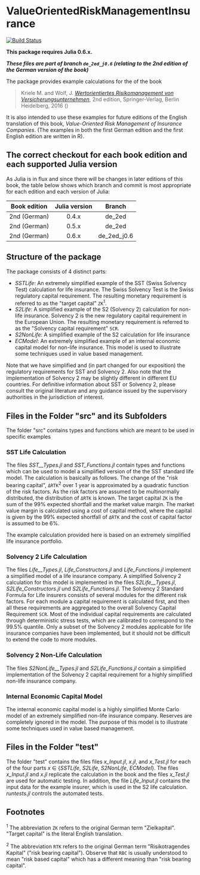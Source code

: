 # ValueOrientedRiskManagementInsurance

[![Build Status](https://travis-ci.org/mkriele/ValueOrientedRiskManagementInsurance.jl.svg?branch=master)](https://travis-ci.org/mkriele/ValueOrientedRiskManagementInsurance.jl)

**This package requires Julia 0.6.x.**

***These files are part of branch `de_2ed_j0.6`
(relating to the 2nd edition of the German version of the book)***

The package provides example calculations for the of the book

> Kriele M. and Wolf, J. [_Wertorientiertes Risikomanagement von  Versicherungsunternehmen_](http://www.springer.com/de/book/9783662502563), 2nd edition, Springer-Verlag, Berlin Heidelberg,  2016 ()


It is also intended to use these examples for future editions of the English  translation of this book,  _Value-Oriented Risk Management of Insurance Companies_.  (The examples in both the first German edition and the first English edition are written in R).

## The correct checkout for each book edition and each supported Julia version

As Julia is in flux and since there will be changes in later editions of this book, the table below shows which branch and commit is most appropriate for each edition and each version of Julia:

|Book edition    | Julia version   | Branch       |
|:--------------:|:---------------:|:------------:|
| 2nd (German)   | 0.4.x           |  de_2ed      |
| 2nd (German)   | 0.5.x           |  de_2ed      |
| 2nd (German)   | 0.6.x           |  de_2ed_j0.6 |

## Structure of the package

 The package consists of 4 distinct parts:

 - *SSTLife*: An extremely simplified example of the SST (Swiss Solvency Test) calculation for life insurance. The Swiss Solvency Test is the Swiss regulatory capital requirement.  The resulting monetary requirement is referred to as the "target capital" `ZK`<sup>1</sup>.
 - *S2Life*: A simplified example of the S2 (Solvency 2) calculation for non-life insurance. Solvency 2 is the new regulatory capital requirement in the European Union. The resulting monetary requirement is referred to as the "Solvency capital requirement" `SCR`.
 - *S2NonLife*: A simplified example of the S2 calculation for life insurance
 - *ECModel*: An extremely simplified example of an internal economic capital model for non-life insurance. This model is used to illustrate some techniques used in value based management.

Note that we have simplified and (in part changed for our exposition) the regulatory requirements for SST and Solvency 2. Also note that the implementation of Solvency 2 may be slightly different in different EU countries. For definitive information about SST or Solvency 2, please consult the original literature and any guidance issued by the supervisory authorities in the jurisdiction of interest.

## Files in the Folder "src" and its Subfolders

The folder "src" contains types and functions which are meant to be used in specific examples

### SST Life Calculation

The files *SST__Types.jl* and *SST_Functions.jl* contain types and functions which can be used to model a simplified version of the the SST standard life model. The calculation is basically as follows. The change of the "risk bearing capital", `ΔRTK`<sup>2</sup> over 1 year is approximated by a quadratic function of the risk factors. As the risk factors are assumed to be multinormally distributed, the distribution of `ΔRTK` is known.  The target capital `ZK` is the sum of the 99% expected shortfall and the market value margin.  The market value margin is calculated using a cost of capital method, where the capital is given by the 99% expected shortfall of `ΔRTK` and the cost of capital factor is assumed to be 6%.

 The example calculation provided here is based on an extremely simplified life insurance portfolio.

### Solvency 2 Life Calculation

The files *Life__Types.jl*, *Life_Constructors.jl* and *Life_Functions.jl* implement a simplified model of a life insurance company.  A simplified Solvency 2 calculation for this model is implemented in the files *S2Life__Types.jl*, *S2Life_Constructors.jl* und *S2Life_Functions.jl*. The Solvency 2 Standard Formula for Life insurers consists of several modules for the different risk factors. For each module a capital requirement is calculated first, and then all these requirements are aggregated to the overall Solvency Capital Requirement `SCR`. Most of the individual capital requirements are calculated through deterministic stress tests, which are calibrated to correspond to the 99.5% quantile.  Only a subset of the Solvency 2 modules applicable for life insurance companies have been implemented, but it should not be difficult to extend the code to more modules.


### Solvency 2 Non-Life Calculation

The files *S2NonLife__Types.jl* and *S2Life_Functions.jl* contain a simplified implementation of the Solvency 2 capital requirement for a highly simplified non-life insurance company.

### Internal Economic Capital Model

The internal economic capital model is a highly simplified Monte Carlo model of an extremely simplified non-life insurance company.  Reserves are completely ignored in the model. The purpose of this model is to illustrate some techniques used in value based management.

## Files in the Folder "test"

The folder "test" contains the files files *x_Input.jl*, *x.jl*, and *x_Test.jl* for each of the four parts *x* ∈ {*SSTLife*, *S2Life*, *S2NonLife*, *ECModel*}. The files *x_Input.jl* and *x.jl* replicate the calculation in the book and the files *x_Test.jl* are used for automatic testing.  In addition, the file *Life_Input.jl* contains the input data for the example insurer, which is used  in the S2 life calculation.  *runtests.jl* controls the automated tests.

## Footnotes

<sup>1</sup> The abbreviation `ZK` refers to the original German term "Zielkapital". "Target capital" is the literal English translation.

<sup>2</sup> The abbreviation `RTK` refers to the  original German term "Risikotragendes Kapital" ("risk bearing capital"). Observe that `RBC` is usually understood to mean "risk based capital" which has a different meaning than "risk bearing capital".  
